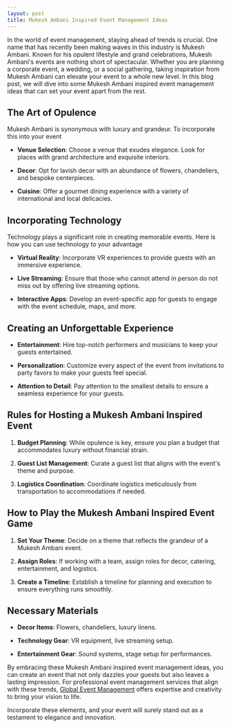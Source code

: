 ```yaml
---
layout: post
title: Mukesh Ambani Inspired Event Management Ideas
---
```



In the world of event management, staying ahead of trends is crucial. One name that has recently been making waves in this industry is Mukesh Ambani. Known for his opulent lifestyle and grand celebrations, Mukesh Ambani's events are nothing short of spectacular. Whether you are planning a corporate event, a wedding, or a social gathering, taking inspiration from Mukesh Ambani can elevate your event to a whole new level. In this blog post, we will dive into some Mukesh Ambani inspired event management ideas that can set your event apart from the rest.

## The Art of Opulence

Mukesh Ambani is synonymous with luxury and grandeur. To incorporate this into your event

- **Venue Selection**: Choose a venue that exudes elegance. Look for places with grand architecture and exquisite interiors.

- **Decor**: Opt for lavish decor with an abundance of flowers, chandeliers, and bespoke centerpieces.

- **Cuisine**: Offer a gourmet dining experience with a variety of international and local delicacies. 

## Incorporating Technology

Technology plays a significant role in creating memorable events. Here is how you can use technology to your advantage

- **Virtual Reality**: Incorporate VR experiences to provide guests with an immersive experience.

- **Live Streaming**: Ensure that those who cannot attend in person do not miss out by offering live streaming options.

- **Interactive Apps**: Develop an event-specific app for guests to engage with the event schedule, maps, and more.

## Creating an Unforgettable Experience

- **Entertainment**: Hire top-notch performers and musicians to keep your guests entertained.

- **Personalization**: Customize every aspect of the event from invitations to party favors to make your guests feel special.

- **Attention to Detail**: Pay attention to the smallest details to ensure a seamless experience for your guests.

## Rules for Hosting a Mukesh Ambani Inspired Event

1. **Budget Planning**: While opulence is key, ensure you plan a budget that accommodates luxury without financial strain.

2. **Guest List Management**: Curate a guest list that aligns with the event's theme and purpose.

3. **Logistics Coordination**: Coordinate logistics meticulously from transportation to accommodations if needed.

## How to Play the Mukesh Ambani Inspired Event Game

1. **Set Your Theme**: Decide on a theme that reflects the grandeur of a Mukesh Ambani event.

2. **Assign Roles**: If working with a team, assign roles for decor, catering, entertainment, and logistics.

3. **Create a Timeline**: Establish a timeline for planning and execution to ensure everything runs smoothly.

## Necessary Materials

- **Decor Items**: Flowers, chandeliers, luxury linens.

- **Technology Gear**: VR equipment, live streaming setup.

- **Entertainment Gear**: Sound systems, stage setup for performances.

By embracing these Mukesh Ambani inspired event management ideas, you can create an event that not only dazzles your guests but also leaves a lasting impression. For professional event management services that align with these trends, [Global Event Management](https://geventm.com/) offers expertise and creativity to bring your vision to life.

Incorporate these elements, and your event will surely stand out as a testament to elegance and innovation.
